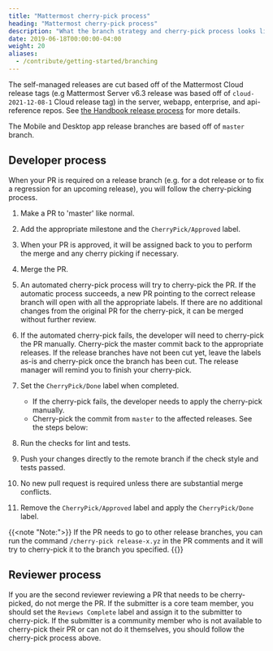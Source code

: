 ```yaml
---
title: "Mattermost cherry-pick process"
heading: "Mattermost cherry-pick process"
description: "What the branch strategy and cherry-pick process looks like."
date: 2019-06-18T00:00:00-04:00
weight: 20
aliases:
  - /contribute/getting-started/branching
---
```


The self-managed releases are cut based off of the Mattermost Cloud release tags (e.g Mattermost Server v6.3 release was based off of ``cloud-2021-12-08-1`` Cloud release tag) in the server, webapp, enterprise, and api-reference repos. See [the Handbook release process](https://handbook.mattermost.com/operations/research-and-development/product/release-process/release-overview#cloud-release-branch-processes) for more details.

The Mobile and Desktop app release branches are based off of ``master`` branch.

## Developer process

When your PR is required on a release branch (e.g. for a dot release or to fix a regression for an upcoming release), you will follow the cherry-picking process.

1. Make a PR to 'master' like normal.
2. Add the appropriate milestone and the `CherryPick/Approved` label.
3. When your PR is approved, it will be assigned back to you to perform the merge and any cherry picking if necessary.
4. Merge the PR.
5. An automated cherry-pick process will try to cherry-pick the PR. If the automatic process succeeds, a new PR pointing to the correct release branch will open with all the appropriate labels. If there are no additional changes from the original PR for the cherry-pick, it can be merged without further review.
6. If the automated cherry-pick fails, the developer will need to cherry-pick the PR manually. Cherry-pick the master commit back to the appropriate releases. If the release branches have not been cut yet, leave the labels as-is and cherry-pick once the branch has been cut. The release manager will remind you to finish your cherry-pick.
7. Set the `CherryPick/Done` label when completed.

   * If the cherry-pick fails, the developer needs to apply the cherry-pick manually.
   * Cherry-pick the commit from `master` to the affected releases. See the steps below:
8. Run the checks for lint and tests.
9. Push your changes directly to the remote branch if the check style and tests passed.
10. No new pull request is required unless there are substantial merge conflicts.
11. Remove the `CherryPick/Approved` label and apply the `CherryPick/Done` label.

{{<note "Note:">}}
If the PR needs to go to other release branches, you can run the command `/cherry-pick release-x.yz` in the PR comments and it will try to cherry-pick it to the branch you specified.
{{</note>}}

## Reviewer process

If you are the second reviewer reviewing a PR that needs to be cherry-picked, do not merge the PR. If the submitter is a core team member, you should set the `Reviews Complete` label and assign it to the submitter to cherry-pick. If the submitter is a community member who is not available to cherry-pick their PR or can not do it themselves, you should follow the cherry-pick process above.
